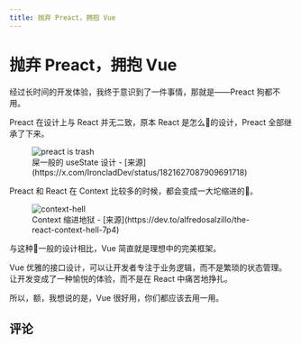 ```yaml
---
title: 抛弃 Preact，拥抱 Vue
---
```


# 抛弃 Preact，拥抱 Vue

<script setup>
import VueMetadata from "@/components/metadata/Metadata.vue";
import VueComments from "@/components/comments/Comments.vue";
import VueReactions from "@/components/comments/Reactions.vue";
</script>

<vue-metadata author="swwind" time="2024-2-29">
</vue-metadata>

经过长时间的开发体验，我终于意识到了一件事情，那就是——<span class="truth" title="你知道的太多了">Preact 狗都不用</span>。

<!-- 诚然，在这个 React 越更新越屎的时代，寻找一个体验更加好的前端框架刻不容缓。 -->

<!-- <figure>
  <img src="/assets/figures/vue/react-is-trash.jpg" alt="react is trash" />
  <figcaption>屎一般的 useState 设计 - [来源](https://x.com/eloffd/status/1822021493859250354)</figcaption>
</figure> -->

Preact 在设计上与 React 并无二致，原本 React 是怎么💩的设计，Preact 全部继承了下来。

<figure>
  <img src="/assets/figures/vue/preact-is-trash.jpg" alt="preact is trash" />
  <figcaption>屎一般的 useState 设计 - [来源](https://x.com/IroncladDev/status/1821627087909691718)</figcaption>
</figure>

Preact 和 React 在 Context 比较多的时候，都会变成一大坨缩进的💩。

<figure>
  <img src="/assets/figures/vue/context-hell.png" alt="context-hell" />
  <figcaption>Context 缩进地狱 - [来源](https://dev.to/alfredosalzillo/the-react-context-hell-7p4)</figcaption>
</figure>

与这种💩一般的设计相比，Vue 简直就是理想中的完美框架。

Vue 优雅的接口设计，可以让开发者专注于业务逻辑，而不是繁琐的状态管理。让开发变成了一种愉悦的体验，而不是在 React 中痛苦地挣扎。

所以，额，我想说的是，Vue 很好用，你们都应该去用一用。

## 评论

<vue-reactions path="hug-to-vue">
</vue-reactions>
<vue-comments path="hug-to-vue">
</vue-comments>
